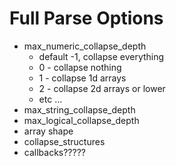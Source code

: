 # Full Parse Options

* max_numeric_collapse_depth
   - default -1, collapse everything
   - 0 - collapse nothing
   - 1 - collapse 1d arrays
   - 2 - collapse 2d arrays or lower
   - etc ...
* max_string_collapse_depth
* max_logical_collapse_depth
* array shape
* collapse_structures
* callbacks?????